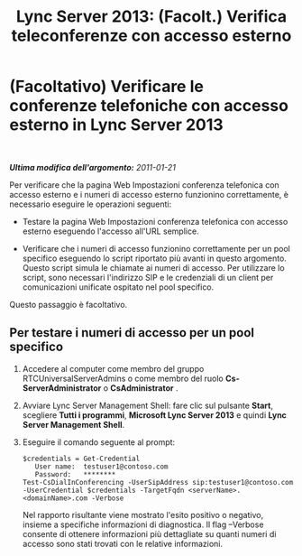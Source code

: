 ﻿---
title: "Lync Server 2013: (Facolt.) Verifica teleconferenze con accesso esterno"
TOCTitle: (Facoltativo) Verificare le conferenze telefoniche con accesso esterno
ms:assetid: 3e2b4220-8fb3-442f-98b1-78447adb321f
ms:mtpsurl: https://technet.microsoft.com/it-it/library/Gg425905(v=OCS.15)
ms:contentKeyID: 49300297
ms.date: 08/24/2015
mtps_version: v=OCS.15
ms.translationtype: HT
---

# (Facoltativo) Verificare le conferenze telefoniche con accesso esterno in Lync Server 2013

 

_**Ultima modifica dell'argomento:** 2011-01-21_

Per verificare che la pagina Web Impostazioni conferenza telefonica con accesso esterno e i numeri di accesso esterno funzionino correttamente, è necessario eseguire le operazioni seguenti:

  - Testare la pagina Web Impostazioni conferenza telefonica con accesso esterno eseguendo l'accesso all'URL semplice.

  - Verificare che i numeri di accesso funzionino correttamente per un pool specifico eseguendo lo script riportato più avanti in questo argomento. Questo script simula le chiamate ai numeri di accesso. Per utilizzare lo script, sono necessari l'indirizzo SIP e le credenziali di un client per comunicazioni unificate ospitato nel pool specifico.

Questo passaggio è facoltativo.

## Per testare i numeri di accesso per un pool specifico

1.  Accedere al computer come membro del gruppo RTCUniversalServerAdmins o come membro del ruolo **Cs-ServerAdministrator** o **CsAdministrator** .

2.  Avviare Lync Server Management Shell: fare clic sul pulsante **Start**, scegliere **Tutti i programmi**, **Microsoft Lync Server 2013** e quindi **Lync Server Management Shell**.

3.  Eseguire il comando seguente al prompt:
    
        $credentials = Get-Credential
           User name:  testuser1@contoso.com
           Password:   ********
        Test-CsDialInConferencing -UserSipAddress sip:testuser1@contoso.com -UserCredential $credentials -TargetFqdn <serverName>.<domainName>.com -Verbose
    
    Nel rapporto risultante viene mostrato l'esito positivo o negativo, insieme a specifiche informazioni di diagnostica. Il flag –Verbose consente di ottenere informazioni più dettagliate su quanti numeri di accesso sono stati trovati con le relative informazioni.

